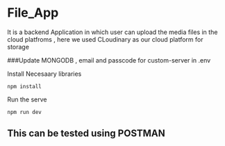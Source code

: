 # File_App
It is a backend Application in which user can upload the media files in the cloud platfroms , here we used CLoudinary as our cloud platform for storage

###Update MONGODB , email and passcode for custom-server in .env
  
    


Install Necesaary libraries
```
npm install
```

Run the serve
```
npm run dev
```

## This can be tested using POSTMAN 
